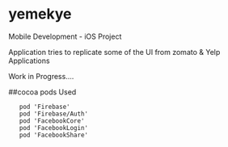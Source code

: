 # yemekye
Mobile Development - iOS Project


Application tries to replicate some of the UI from zomato & Yelp Applications 


Work in Progress.... 



##cocoa pods Used
```
   pod 'Firebase'
   pod 'Firebase/Auth'
   pod 'FacebookCore'
   pod 'FacebookLogin'
   pod 'FacebookShare'
```
